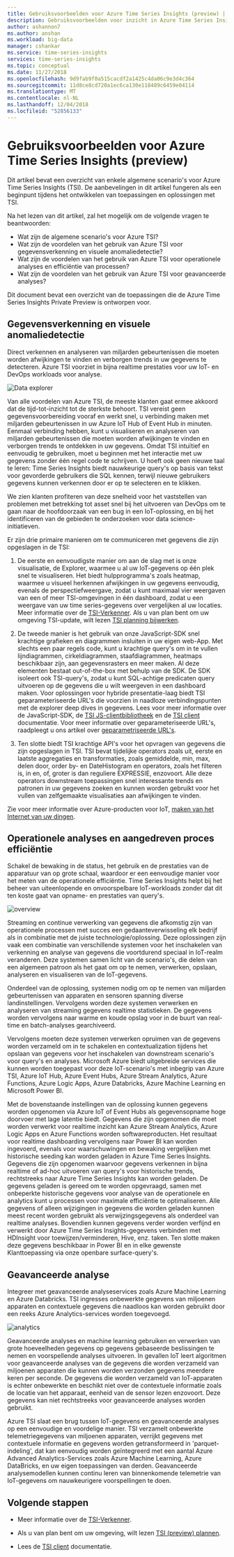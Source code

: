 ```yaml
---
title: Gebruiksvoorbeelden voor Azure Time Series Insights (preview) | Microsoft Docs
description: Gebruiksvoorbeelden voor inzicht in Azure Time Series Insights (preview)
author: ashannon7
ms.author: anshan
ms.workload: big-data
manager: cshankar
ms.service: time-series-insights
services: time-series-insights
ms.topic: conceptual
ms.date: 11/27/2018
ms.openlocfilehash: 9d9fab9f0a515cacdf2a1425c4da06c9e3d4c364
ms.sourcegitcommit: 11d8ce8cd720a1ec6ca130e118489c6459e04114
ms.translationtype: MT
ms.contentlocale: nl-NL
ms.lasthandoff: 12/04/2018
ms.locfileid: "52856133"
---
```

# <a name="azure-time-series-insights-preview-use-cases"></a>Gebruiksvoorbeelden voor Azure Time Series Insights (preview)

Dit artikel bevat een overzicht van enkele algemene scenario's voor Azure Time Series Insights (TSI). De aanbevelingen in dit artikel fungeren als een beginpunt tijdens het ontwikkelen van toepassingen en oplossingen met TSI.

Na het lezen van dit artikel, zal het mogelijk om de volgende vragen te beantwoorden:

* Wat zijn de algemene scenario's voor Azure TSI?
* Wat zijn de voordelen van het gebruik van Azure TSI voor gegevensverkenning en visuele anomaliedetectie?
* Wat zijn de voordelen van het gebruik van Azure TSI voor operationele analyses en efficiëntie van processen?
* Wat zijn de voordelen van het gebruik van Azure TSI voor geavanceerde analyses?

Dit document bevat een overzicht van de toepassingen die de Azure Time Series Insights Private Preview is ontworpen voor.

## <a name="data-exploration-and-visual-anomaly-detection"></a>Gegevensverkenning en visuele anomaliedetectie

Direct verkennen en analyseren van miljarden gebeurtenissen die moeten worden afwijkingen te vinden en verborgen trends in uw gegevens te detecteren. Azure TSI voorziet in bijna realtime prestaties voor uw IoT- en DevOps workloads voor analyse.

![Data explorer][1]

Van alle voordelen van Azure TSI, de meeste klanten gaat ermee akkoord dat de tijd-tot-inzicht tot de sterkste behoort. TSI vereist geen gegevensvoorbereiding vooraf en werkt snel, u verbinding maken met miljarden gebeurtenissen in uw Azure IoT Hub of Event Hub in minuten.  Eenmaal verbinding hebben, kunt u visualiseren en analyseren van miljarden gebeurtenissen die moeten worden afwijkingen te vinden en verborgen trends te ontdekken in uw gegevens.  Omdat TSI intuïtief en eenvoudig te gebruiken, moet u beginnen met het interactie met uw gegevens zonder één regel code te schrijven. U hoeft ook geen nieuwe taal te leren: Time Series Insights biedt nauwkeurige query's op basis van tekst voor gevorderde gebruikers die SQL kennen, terwijl nieuwe gebruikers gegevens kunnen verkennen door er op te selecteren en te klikken.

We zien klanten profiteren van deze snelheid voor het vaststellen van problemen met betrekking tot asset snel bij het uitvoeren van DevOps om te gaan naar de hoofdoorzaak van een bug in een IoT-oplossing, en bij het identificeren van de gebieden te onderzoeken voor data science-initiatieven.  

Er zijn drie primaire manieren om te communiceren met gegevens die zijn opgeslagen in de TSI:

1. De eerste en eenvoudigste manier om aan de slag met is onze visualisatie, de Explorer, waarmee u al uw IoT-gegevens op één plek snel te visualiseren. Het biedt hulpprogramma's zoals heatmap, waarmee u visueel herkennen afwijkingen in uw gegevens eenvoudig, evenals de perspectiefweergave, zodat u kunt maximaal vier weergaven van een of meer TSI-omgevingen in één dashboard, zodat u een weergave van uw time series-gegevens over vergelijken al uw locaties. Meer informatie over de [TSI-Verkenner](./time-series-insights-update-explorer.md). Als u van plan bent om uw omgeving TSI-update, wilt lezen [TSI planning bijwerken](./time-series-insights-update-plan.md).

1. De tweede manier is het gebruik van onze JavaScript-SDK snel krachtige grafieken en diagrammen insluiten in uw eigen web-App. Met slechts een paar regels code, kunt u krachtige query's om in te vullen lijndiagrammen, cirkeldiagrammen, staafdiagrammen, heatmaps beschikbaar zijn, aan gegevensrasters en meer maken. Al deze elementen bestaat out-of-the-box met behulp van de SDK. De SDK isoleert ook TSI-query's, zodat u kunt SQL-achtige predicaten query uitvoeren op de gegevens die u wilt weergeven in een dashboard maken. Voor oplossingen voor hybride presentatie-laag biedt TSI geparameteriseerde URL's die voorzien in naadloze verbindingspunten met de explorer deep dives in gegevens. Lees voor meer informatie over de JavaScript-SDK, de [TSI JS-clientbibliotheek](https://docs.microsoft.com/azure/time-series-insights/tutorial-explore-js-client-lib) en de [TSI client](https://github.com/Microsoft/tsiclient) documentatie. Voor meer informatie over geparameteriseerde URL's, raadpleegt u ons artikel over [geparametriseerde URL's](https://docs.microsoft.com/azure/time-series-insights/time-series-insights-parameterized-urls).  

1. Ten slotte biedt TSI krachtige API's voor het opvragen van gegevens die zijn opgeslagen in TSI. TSI bevat tijdelijke operators zoals uit, eerste en laatste aggregaties en transformaties, zoals gemiddelde, min, max, delen door, order by- en DateHistogram en operators, zoals het filteren is, in en, of, groter is dan reguliere EXPRESSIE, enzovoort. Alle deze operators downstream toepassingen snel interessante trends en patronen in uw gegevens zoeken en kunnen worden gebruikt voor het vullen van zelfgemaakte visualisaties aan afwijkingen te vinden.  

Zie voor meer informatie over Azure-producten voor IoT, [maken van het Internet van uw dingen](https://www.microsoft.com/internet-of-things).

## <a name="operational-analysis-and-driving-process-efficiency"></a>Operationele analyses en aangedreven proces efficiëntie

Schakel de bewaking in de status, het gebruik en de prestaties van de apparatuur van op grote schaal, waardoor er een eenvoudige manier voor het meten van de operationele efficiëntie. Time Series Insights helpt bij het beheer van uiteenlopende en onvoorspelbare IoT-workloads zonder dat dit ten koste gaat van opname- en prestaties van query's.

![overview][2]

Streaming en continue verwerking van gegevens die afkomstig zijn van operationele processen met succes een gedaanteverwisseling elk bedrijf als in combinatie met de juiste technologie/oplossing. Deze oplossingen zijn vaak een combinatie van verschillende systemen voor het inschakelen van verkenning en analyse van gegevens die voortdurend speciaal in IoT-realm veranderen. Deze systemen samen licht van de scenario's, die delen van een algemeen patroon als het gaat om op te nemen, verwerken, opslaan, analyseren en visualiseren van de IoT-gegevens.

Onderdeel van de oplossing, systemen nodig om op te nemen van miljarden gebeurtenissen van apparaten en sensoren spanning diverse landinstellingen. Vervolgens worden deze systemen verwerken en analyseren van streaming gegevens realtime statistieken. De gegevens worden vervolgens naar warme en koude opslag voor in de buurt van real-time en batch-analyses gearchiveerd.

Vervolgens moeten deze systemen verwerken opruimen van de gegevens worden verzameld om in te schakelen en contextualization tijdens het opslaan van gegevens voor het inschakelen van downstream scenario's voor query's en analyses. Microsoft Azure biedt uitgebreide services die kunnen worden toegepast voor deze IoT-scenario's met inbegrip van Azure TSI, Azure IoT Hub, Azure Event Hubs, Azure Stream Analytics, Azure Functions, Azure Logic Apps, Azure Databricks, Azure Machine Learning en Microsoft Power BI.

Met de bovenstaande instellingen van de oplossing kunnen gegevens worden opgenomen via Azure IoT of Event Hubs als gegevensopname hoge doorvoer met lage latentie biedt. Gegevens die zijn opgenomen die moet worden verwerkt voor realtime inzicht kan Azure Stream Analytics, Azure Logic Apps en Azure Functions worden softwareproducten. Het resultaat voor realtime dashboarding vervolgens naar Power BI kan worden ingevoerd, evenals voor waarschuwingen en bewaking vergelijken met historische seeding kan worden geladen in Azure Time Series Insights. Gegevens die zijn opgenomen waarvoor gegevens verkennen in bijna realtime of ad-hoc uitvoeren van query's voor historische trends, rechtstreeks naar Azure Time Series Insights kan worden geladen. De gegevens geladen is gereed om te worden opgevraagd, samen met onbeperkte historische gegevens voor analyse van de operationele en analytics kunt u processen voor maximale efficiëntie te optimaliseren. Alle gegevens of alleen wijzigingen in gegevens die worden geladen kunnen meest recent worden gebruikt als verwijzingsgegevens als onderdeel van realtime analyses. Bovendien kunnen gegevens verder worden verfijnd en verwerkt door Azure Time Series Insights-gegevens verbinden met HDInsight voor toewijzen/verminderen, Hive, enz. taken. Ten slotte maken deze gegevens beschikbaar in Power BI en in elke gewenste Klanttoepassing via onze openbare surface-query's.

## <a name="advanced-analytics"></a>Geavanceerde analyse

Integreer met geavanceerde analyseservices zoals Azure Machine Learning en Azure Databricks. TSI ingresses onbewerkte gegevens van miljoenen apparaten en contextuele gegevens die naadloos kan worden gebruikt door een reeks Azure Analytics-services worden toegevoegd.

![analytics][3]

Geavanceerde analyses en machine learning gebruiken en verwerken van grote hoeveelheden gegevens op gegevens gebaseerde beslissingen te nemen en voorspellende analyses uitvoeren. In gevallen IoT leert algoritmen voor geavanceerde analyses van de gegevens die worden verzameld van miljoenen apparaten die kunnen worden verzonden gegevens meerdere keren per seconde. De gegevens die worden verzameld van IoT-apparaten is echter onbewerkte en beschikt niet over de contextuele informatie zoals de locatie van het apparaat, eenheid van de sensor lezen enzovoort. Deze gegevens kan niet rechtstreeks voor geavanceerde analyses worden gebruikt.

Azure TSI slaat een brug tussen IoT-gegevens en geavanceerde analyses op een eenvoudige en voordelige manier. TSI verzamelt onbewerkte telemetriegegevens van miljoenen apparaten, verrijkt gegevens met contextuele informatie en gegevens worden getransformeerd in 'parquet-indeling', dat kan eenvoudig worden geïntegreerd met een aantal Azure Advanced Analytics-Services zoals Azure Machine Learning, Azure DataBricks, en uw eigen toepassingen van derden. Geavanceerde analysemodellen kunnen continu leren van binnenkomende telemetrie van IoT-gegevens om nauwkeurigere voorspellingen te doen.

## <a name="next-steps"></a>Volgende stappen

* Meer informatie over de [TSI-Verkenner](./time-series-insights-update-explorer.md).

* Als u van plan bent om uw omgeving, wilt lezen [TSI (preview) plannen](./time-series-insights-update-plan.md).

* Lees de [TSI client](https://github.com/Microsoft/tsiclient) documentatie.

<!-- Images -->
[1]: media/v2-update-use-cases/data-explorer.png
[2]: media/v2-update-use-cases/overview.png
[3]: media/v2-update-use-cases/advanced-analytics.png

